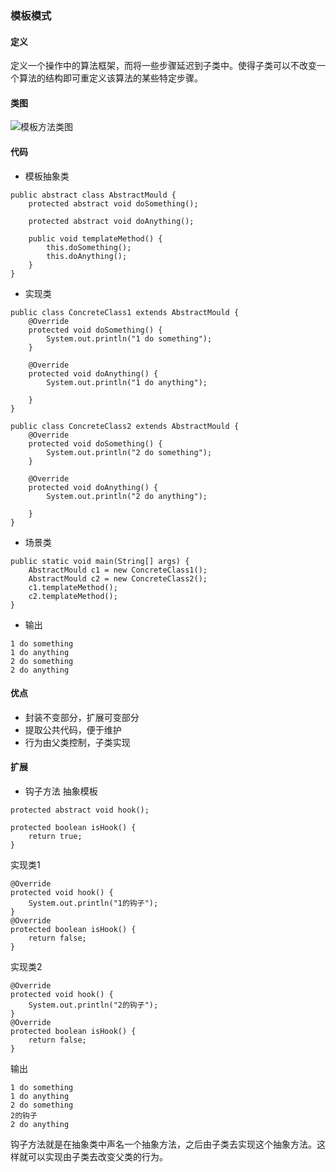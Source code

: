 ### 模板模式
#### 定义
定义一个操作中的算法框架，而将一些步骤延迟到子类中。使得子类可以不改变一个算法的结构即可重定义该算法的某些特定步骤。
#### 类图
![模板方法类图](https://s1.ax1x.com/2020/06/08/tfmUNn.png)
#### 代码
- 模板抽象类
```
public abstract class AbstractMould {
    protected abstract void doSomething();

    protected abstract void doAnything();

    public void templateMethod() {
        this.doSomething();
        this.doAnything();
    }
}
```
- 实现类
```
public class ConcreteClass1 extends AbstractMould {
    @Override
    protected void doSomething() {
        System.out.println("1 do something");
    }

    @Override
    protected void doAnything() {
        System.out.println("1 do anything");

    }
}
```
```
public class ConcreteClass2 extends AbstractMould {
    @Override
    protected void doSomething() {
        System.out.println("2 do something");
    }

    @Override
    protected void doAnything() {
        System.out.println("2 do anything");

    }
}

```
- 场景类
```
public static void main(String[] args) {
    AbstractMould c1 = new ConcreteClass1();
    AbstractMould c2 = new ConcreteClass2();
    c1.templateMethod();
    c2.templateMethod();
}
```
- 输出
```
1 do something
1 do anything
2 do something
2 do anything
```
#### 优点
- 封装不变部分，扩展可变部分
- 提取公共代码，便于维护
- 行为由父类控制，子类实现
#### 扩展
- 钩子方法
抽象模板
```
protected abstract void hook();

protected boolean isHook() {
    return true;
}
```
实现类1
```
@Override
protected void hook() {
    System.out.println("1的钩子");
}
@Override
protected boolean isHook() {
    return false;
}
```
实现类2
```
@Override
protected void hook() {
    System.out.println("2的钩子");
}
@Override
protected boolean isHook() {
    return false;
}
```
输出
```
1 do something
1 do anything
2 do something
2的钩子
2 do anything

```
钩子方法就是在抽象类中声名一个抽象方法，之后由子类去实现这个抽象方法。这样就可以实现由子类去改变父类的行为。
